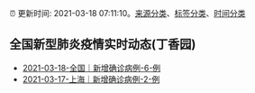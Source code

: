 :alarm_clock: 更新时间: 2021-03-18 07:11:10。[来源分类](../README.md)、[标签分类](../TAGS.md)、[时间分类](../TIMELINE.md)

## 全国新型肺炎疫情实时动态(丁香园)




- [2021-03-18-全国｜新增确诊病例-6-例](http://app.cctv.com/special/cportal/detail/arti/index.html?id=ArtiM2JfaYT4VchotxlsjAZx210318&isfromapp=1) 
- [2021-03-17-上海｜新增确诊病例-2-例](http://app.cctv.com/special/cportal/detail/arti/index.html?id=ArtiEfwejqIxrZbdpjc6wSmi210318&isfromapp=1) 